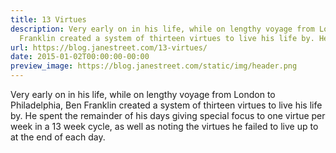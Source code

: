 ```yaml
---
title: 13 Virtues
description: Very early on in his life, while on lengthy voyage from London to Philadelphia,Ben
  Franklin created a system of thirteen virtues to live his life by. He spen...
url: https://blog.janestreet.com/13-virtues/
date: 2015-01-02T00:00:00-00:00
preview_image: https://blog.janestreet.com/static/img/header.png
---
```


<p>Very early on in his life, while on lengthy voyage from London to Philadelphia,
Ben Franklin created a system of thirteen virtues to live his life by. He spent
the remainder of his days giving special focus to one virtue per week in a 13
week cycle, as well as noting the virtues he failed to live up to at the end of
each day.</p>


